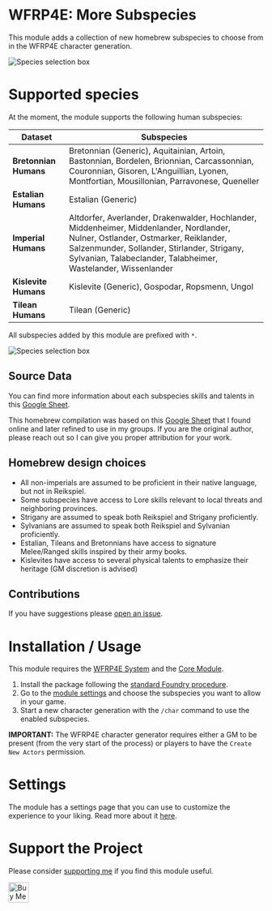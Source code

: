 # WFRP4E: More Subspecies

This module adds a collection of new homebrew subspecies to choose from in the WFRP4E character generation.

![Species selection box](https://raw.githubusercontent.com/mcavallo/foundry-vtt-wfrp4e-more-subspecies/master/.github/docs/cover.jpg)

# Supported species

At the moment, the module supports the following human subspecies:

<!-- prettier-ignore -->
| Dataset | Subspecies |
| --- | --- |
| **Bretonnian Humans** | Bretonnian (Generic), Aquitainian, Artoin, Bastonnian, Bordelen, Brionnian, Carcassonnian, Couronnian, Gisoren, L'Anguillian, Lyonen, Montfortian, Mousillonian, Parravonese, Queneller |
| **Estalian Humans** | Estalian (Generic) |
| **Imperial Humans** | Altdorfer, Averlander, Drakenwalder, Hochlander, Middenheimer, Middenlander, Nordlander, Nulner, Ostlander, Ostmarker, Reiklander, Salzenmunder, Sollander, Stirlander, Strigany, Sylvanian, Talabeclander, Talabheimer, Wastelander, Wissenlander |
| **Kislevite Humans** | Kislevite (Generic), Gospodar, Ropsmenn, Ungol |
| **Tilean Humans** | Tilean (Generic) |

All subspecies added by this module are prefixed with `*`.

![Species selection box](https://raw.githubusercontent.com/mcavallo/foundry-vtt-wfrp4e-more-subspecies/master/.github/docs/prefixed-subspecies.jpg)

## Source Data

You can find more information about each subspecies skills and talents in this [Google Sheet](https://docs.google.com/spreadsheets/d/1SU834rU3BHtLv57bYg7TLZKWghYfZ5KHy2GjJ9fHbno/edit#gid=0).

This homebrew compilation was based on this [Google Sheet](https://docs.google.com/spreadsheets/d/1ehSmNG95dfgvZm1PxrzC5gCiPzBIbq2VwllN-APT3kc/edit#gid=0) that I found online and later refined to use in my groups. If you are the original author, please reach out so I can give you proper attribution for your work.

## Homebrew design choices

- All non-imperials are assumed to be proficient in their native language, but not in Reikspiel.
- Some subspecies have access to Lore skills relevant to local threats and neighboring provinces.
- Strigany are assumed to speak both Reikspiel and Strigany proficiently.
- Sylvanians are assumed to speak both Reikspiel and Sylvanian proficiently.
- Estalian, Tileans and Bretonnians have access to signature Melee/Ranged skills inspired by their army books.
- Kislevites have access to several physical talents to emphasize their heritage (GM discretion is advised)

## Contributions

If you have suggestions please [open an issue](https://github.com/mcavallo/foundry-vtt-wfrp4e-more-subspecies/issues/new).

# Installation / Usage

This module requires the [WFRP4E System](https://foundryvtt.com/packages/wfrp4e) and the [Core Module](https://cubicle7games.com/warhammer-fantasy-roleplay-foundry-core-module).

1. Install the package following the [standard Foundry procedure](https://foundryvtt.wiki/en/basics/Modules).
2. Go to the [module settings](https://github.com/mcavallo/foundry-vtt-wfrp4e-more-subspecies/wiki/Settings#enabled-datasets) and choose the subspecies you want to allow in your game.
3. Start a new character generation with the `/char` command to use the enabled subspecies.

**IMPORTANT:** The WFRP4E character generator requires either a GM to be present (from the very start of the process) or players to have the `Create New Actors` permission.

# Settings

The module has a settings page that you can use to customize the experience to your liking. Read more about it [here](https://github.com/mcavallo/foundry-vtt-wfrp4e-more-subspecies/wiki/Settings).

# Support the Project

Please consider [supporting me](https://www.buymeacoffee.com/ikindred) if you find this module useful.

<a href="https://www.buymeacoffee.com/ikindred" target="_blank"><img src="https://cdn.buymeacoffee.com/buttons/v2/default-yellow.png" alt="Buy Me A Coffee" height="40"></a>
